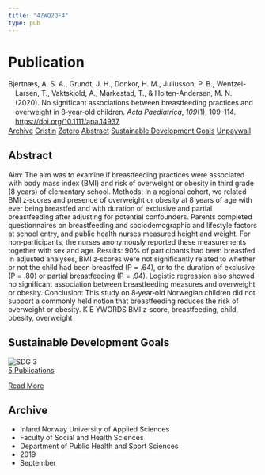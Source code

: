 ```yaml
---
title: "4ZWQ2QF4"
type: pub
---
```

<h1>Publication</h1>
<article id="csl-bib-container-4ZWQ2QF4" class="csl-bib-container">
  <div class="csl-bib-body" style="line-height: 1.35; padding-left: 1em; text-indent:-1em;">
  <div class="csl-entry">Bjertn&#xE6;s, A. S. A., Grundt, J. H., Donkor, H. M., Juliusson, P. B., Wentzel-Larsen, T., Vaktskjold, A., Markestad, T., &amp; Holten-Andersen, M. N. (2020). No significant associations between breastfeeding practices and overweight in 8&#x2010;year&#x2010;old children. <i>Acta Paediatrica</i>, <i>109</i>(1), 109&#x2013;114. <a href="https://doi.org/10.1111/apa.14937">https://doi.org/10.1111/apa.14937</a></div>
</div>
  <div class="csl-bib-buttons">
    <a href="#taxonomy-article-4ZWQ2QF4" class="csl-bib-button">Archive</a>
    <a href="https://app.cristin.no/results/show.jsf?id=1726429" alt="Cristin URL" class="csl-bib-button">Cristin</a>
    <a href="http://zotero.org/groups/5402882/items/4ZWQ2QF4" alt="Zotero URL" class="csl-bib-button">Zotero</a>
    <a href="#abstract-article-4ZWQ2QF4" class="csl-bib-button">Abstract</a>
    <a href="#sdg-article-4ZWQ2QF4" class="csl-bib-button">Sustainable Development Goals</a>
    <a href="https://onlinelibrary.wiley.com/doi/pdfdirect/10.1111/apa.14937" class="csl-bib-button">Unpaywall</a>
  </div>
  <div id="csl-bib-meta-container-4ZWQ2QF4"></div>
</article>
<div id="csl-bib-meta-4ZWQ2QF4" class="csl-bib-meta">
  <article id="abstract-article-4ZWQ2QF4" class="abstract-article">
    <h1>Abstract</h1>
    Aim: The aim was to examine if breastfeeding practices were associated with body mass index (BMI) and risk of overweight or obesity in third grade (8 years) of elementary school. Methods: In a regional cohort, we related BMI z‐scores and presence of overweight or obesity at 8 years of age with ever being breastfed and with duration of exclusive and partial breastfeeding after adjusting for potential confounders. Parents completed questionnaires on breastfeeding and sociodemographic and lifestyle factors at school entry, and public health nurses measured height and weight. For non‐participants, the nurses anonymously reported these measurements together with sex and age. Results: 90% of participants had been breastfed. In adjusted analyses, BMI z‐scores were not significantly related to whether or not the child had been breastfed (P = .64), or to the duration of exclusive (P = .80) or partial breastfeeding (P = .94). Logistic regression also showed no significant association between breastfeeding measures and overweight or obesity. Conclusion: This study on 8‐year‐old Norwegian children did not support a commonly held notion that breastfeeding reduces the risk of overweight or obesity. K E YWORDS BMI z‐score, breastfeeding, child, obesity, overweight
  </article>
  <article id="sdg-article-4ZWQ2QF4" class="sdg-article">
    <h1>Sustainable Development Goals</h1>
    <div class="sdg-container"><div id="sdg3" class="sdg"> <img src="{{< params subfolder >}}images/sdg/sdg03_en.png" class="image" alt="SDG 3"> <div class="sdg-overlay"> <a href="{{< params subfolder >}}en/archive/?sdg=3#archive" class="sdg-publication-count"><span>5</span> Publications</a> <p><a href="https://sdgs.un.org/goals/goal3" class="sdg-read-more">Read More</a></p> </div> </div></div>
  </article>
  <article id="taxonomy-article-4ZWQ2QF4" class="taxonomy-article">
    <h1>Archive</h1>
    <ul>
      <li>Inland Norway University of Applied Sciences</li>
      <li>Faculty of Social and Health Sciences</li>
      <li>Department of Public Health and Sport Sciences</li>
      <li>2019</li>
      <li>September</li>
    </ul>
  </article>
</div>
